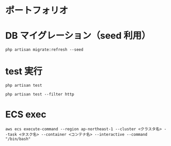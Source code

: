 # ポートフォリオ

# DB マイグレーション（seed 利用）

```
php artisan migrate:refresh --seed
```

# test 実行

```
php artisan test
```

```
php artisan test --filter http
```

# ECS exec

```
aws ecs execute-command --region ap-northeast-1 --cluster <クラスタ名> --task <タスク名> --container <コンテナ名> --interactive --command "/bin/bash"
```
